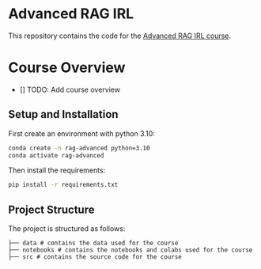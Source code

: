 # Advanced RAG IRL

This repository contains the code for the [Advanced RAG IRL course](https://www.wandb.courses/courses/rag-in-production).

# Course Overview

- [] TODO: Add course overview

## Setup and Installation

First create an environment with python 3.10:
```bash
conda create -n rag-advanced python=3.10
conda activate rag-advanced
```

Then install the requirements:
```bash
pip install -r requirements.txt
```

## Project Structure

The project is structured as follows:

```
├── data # contains the data used for the course
├── notebooks # contains the notebooks and colabs used for the course
├── src # contains the source code for the course
```